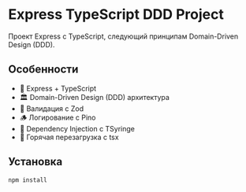 # Express TypeScript DDD Project

Проект Express с TypeScript, следующий принципам Domain-Driven Design (DDD).

## Особенности

- 🚀 Express + TypeScript
- 🏛️ Domain-Driven Design (DDD) архитектура
- 📝 Валидация с Zod
- 🪵 Логирование с Pino
- 💉 Dependency Injection с TSyringe
- 🔄 Горячая перезагрузка с tsx

## Установка

```bash
npm install

